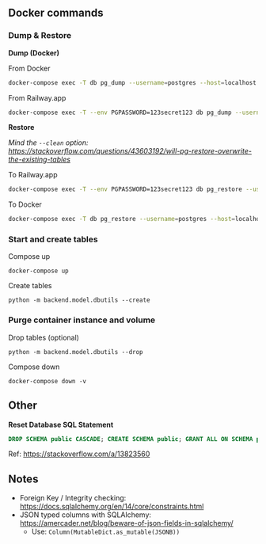 ## Docker commands

### Dump & Restore

**Dump (Docker)**

From Docker

```sh
docker-compose exec -T db pg_dump --username=postgres --host=localhost --port=5432 --dbname=rowing --verbose --format=tar > db-backup.tar
```

From Railway.app

```sh
docker-compose exec -T --env PGPASSWORD=123secret123 db pg_dump --username=postgres --host=example.railway.app --port=6863 --dbname=railway --verbose --format=tar > db-backup.tar
```

**Restore**

*Mind the `--clean` option: https://stackoverflow.com/questions/43603192/will-pg-restore-overwrite-the-existing-tables*

To Railway.app

```sh
docker-compose exec -T --env PGPASSWORD=123secret123 db pg_restore --username=postgres --host=example.railway.app --port=6863 --dbname=railway --verbose --clean < db-backup.tar
```

To Docker

```sh
docker-compose exec -T db pg_restore --username=postgres --host=localhost --port=5432 --dbname=rowing --verbose --clean < db-backup.tar
```

### Start and create tables

Compose up

    docker-compose up

Create tables

    python -m backend.model.dbutils --create

### Purge container instance and volume

Drop tables (optional)

    python -m backend.model.dbutils --drop

Compose down

    docker-compose down -v

## Other

**Reset Database SQL Statement**

```SQL
DROP SCHEMA public CASCADE; CREATE SCHEMA public; GRANT ALL ON SCHEMA public TO postgres; GRANT ALL ON SCHEMA public TO public;
```
Ref: https://stackoverflow.com/a/13823560

## Notes

- Foreign Key / Integrity checking: https://docs.sqlalchemy.org/en/14/core/constraints.html
- JSON typed columns with SQLAlchemy: https://amercader.net/blog/beware-of-json-fields-in-sqlalchemy/
    - Use: `Column(MutableDict.as_mutable(JSONB))`

